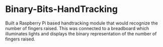 # Binary-Bits-HandTracking
Built a Raspberry Pi based handtracking module that would recognize the number of fingers raised. This was connected to a breadboard which illuminates lights and displays the binary representation of the number of fingers raised.

